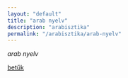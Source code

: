 ```yaml
---
layout: "default"
title: "arab nyelv"
description: "arabisztika"
permalink: "/arabisztika/arab-nyelv"
---
```

<!--
This work is licensed under a
Creative Commons Attribution-ShareAlike 4.0 International License.
(https://creativecommons.org/licenses/by-sa/4.0/)
-->

*arab nyelv*

[betűk](letters.md)

